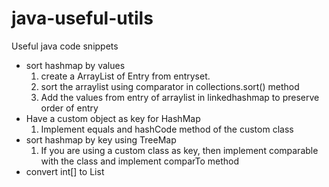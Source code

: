 # java-useful-utils
Useful java code snippets
* sort hashmap by values
  1. create a ArrayList of Entry from entryset.
  2. sort the arraylist using comparator in collections.sort() method
  3. Add the values from entry of arraylist in linkedhashmap to preserve order of entry
* Have a custom object as key for HashMap
  1. Implement equals and hashCode method of the custom class
* sort hashmap by key using TreeMap
  1. If you are using a custom class as key, then implement comparable with the class and implement comparTo method
* convert int[] to List<Integer>
